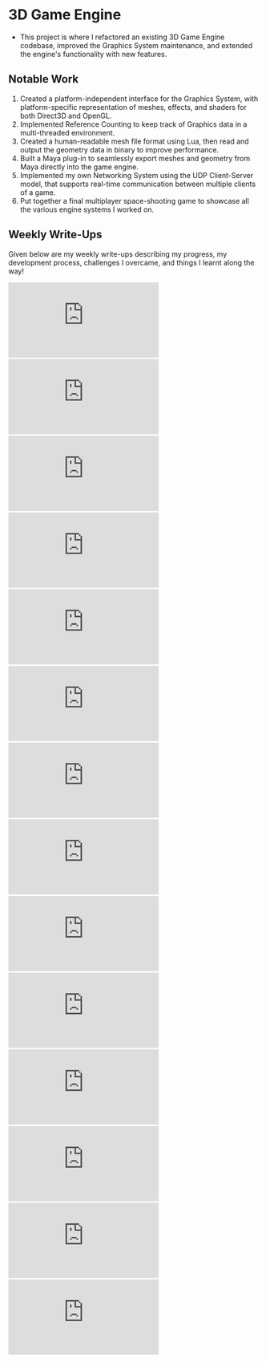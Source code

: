 # 3D Game Engine

- This project is where I refactored an existing 3D Game Engine codebase, improved the Graphics System maintenance, and extended the engine's functionality with new features.

## Notable Work
  
  1. Created a platform-independent interface for the Graphics System, with platform-specific representation of meshes, effects, and shaders for both Direct3D and OpenGL.
  2. Implemented Reference Counting to keep track of Graphics data in a multi-threaded environment.
  3. Created a human-readable mesh file format using Lua, then read and output the geometry data in binary to improve performance.
  4. Built a Maya plug-in to seamlessly export meshes and geometry from Maya directly into the game engine.
  5. Implemented my own Networking System using the UDP Client-Server model, that supports real-time communication between multiple clients of a game.
  6. Put together a final multiplayer space-shooting game to showcase all the various engine systems I worked on.

## Weekly Write-Ups

Given below are my weekly write-ups describing my progress, my development process, challenges I overcame, and things I learnt along the way!

![Week 1](https://github.com/revanthponna/3DGameEngine/blob/main/3DGameEngine/ProjectWriteUps/Write%20Up%20Assignment%2001.pdf)
![Week 2](https://github.com/revanthponna/3DGameEngine/blob/main/3DGameEngine/ProjectWriteUps/Write%20Up%20Assignment%2002.pdf)
![Week 3](https://github.com/revanthponna/3DGameEngine/blob/main/3DGameEngine/ProjectWriteUps/Write%20Up%20Assignment%2003.pdf)
![Week 4](https://github.com/revanthponna/3DGameEngine/blob/main/3DGameEngine/ProjectWriteUps/Write%20Up%20Assignment%2004.pdf)
![Week 5](https://github.com/revanthponna/3DGameEngine/blob/main/3DGameEngine/ProjectWriteUps/Write%20Up%20Assignment%2005.pdf)
![Week 6](https://github.com/revanthponna/3DGameEngine/blob/main/3DGameEngine/ProjectWriteUps/Write%20Up%20Assignment%2006.pdf)
![Week 7](https://github.com/revanthponna/3DGameEngine/blob/main/3DGameEngine/ProjectWriteUps/Write%20Up%20Assignment%2007.pdf)
![Week 8](https://github.com/revanthponna/3DGameEngine/blob/main/3DGameEngine/ProjectWriteUps/Write%20Up%20Assignment%2008.pdf)
![Engine System Proposal](https://github.com/revanthponna/3DGameEngine/blob/main/3DGameEngine/ProjectWriteUps/Engine%20System%20Proposal.pdf)
![Engine System Update #1](https://github.com/revanthponna/3DGameEngine/blob/main/3DGameEngine/ProjectWriteUps/Engine%20System%20Update%20%231.pdf)
![Engine System Update #2](https://github.com/revanthponna/3DGameEngine/blob/main/3DGameEngine/ProjectWriteUps/Engine%20System%20Update%20%232.pdf)
![Engine System Write-Up](https://github.com/revanthponna/3DGameEngine/blob/main/3DGameEngine/ProjectWriteUps/Engine%20System%20Write-Up.pdf)
![Final Project Proposal](https://github.com/revanthponna/3DGameEngine/blob/main/3DGameEngine/ProjectWriteUps/Final%20Project%20Proposal.pdf)
![Final Project Write-Up](https://github.com/revanthponna/3DGameEngine/blob/main/3DGameEngine/ProjectWriteUps/Final%20Project%20Write-Up.pdf)
